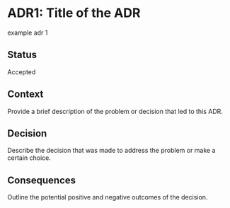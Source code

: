 # ADR1: Title of the ADR

example adr 1
## Status
Accepted

## Context
Provide a brief description of the problem or decision that led to this ADR.

## Decision
Describe the decision that was made to address the problem or make a certain choice.

## Consequences
Outline the potential positive and negative outcomes of the decision.
